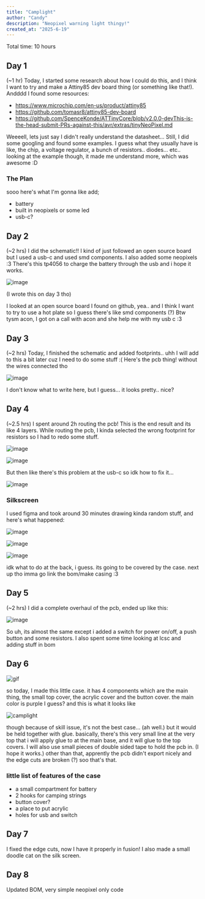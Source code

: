 ```yaml
---
title: "Camplight"
author: "Candy"
description: "Neopixel warning light thingy!"
created_at: "2025-6-19"
---
```


Total time: 10 hours

## Day 1
(~1 hr) Today, I started some research about how I could do this, and I think I want to try and make a Attiny85 dev board thing (or something like that!). Andddd I found some resources:

- https://www.microchip.com/en-us/product/attiny85
- https://github.com/tomasr8/attiny85-dev-board
- https://github.com/SpenceKonde/ATTinyCore/blob/v2.0.0-devThis-is-the-head-submit-PRs-against-this/avr/extras/tinyNeoPixel.md

Weeeell, lets just say I didn't really understand the datasheet... Still, I did some googling and found some examples. I guess what they usually have is like, the chip, a voltage regulator, a bunch of resistors.. diodes... etc.. looking at the example though, it made me understand more, which was awesome :D

### The Plan
sooo here's what I'm gonna like add;

- battery
- built in neopixels or some led
- usb-c?

## Day 2
(~2 hrs) I did the schematic!! I kind of just followed an open source board but I used a usb-c and used smd components. I also added some neopixels :3 There's this tp4056 to charge the battery through the usb and i hope it works.

![image](https://github.com/user-attachments/assets/1450e587-e984-47df-9110-e8f39d636072)

(I wrote this on day 3 tho)

I looked at an open source board I found on github, yea.. and I think I want to try to use a hot plate so I guess there's like smd components (?) Btw tysm acon, I got on a call with acon and she help me with my usb c :3 

## Day 3
(~2 hrs) Today, I finished the schematic and added footprints.. uhh I will add to this a bit later cuz I need to do some stuff :(
Here's the pcb thing! without the wires connected tho

![image](https://github.com/user-attachments/assets/752df3a1-37ed-4942-b0ae-b23c67b16a53)

I don't know what to write here, but I guess... it looks pretty.. nice?

## Day 4
(~2.5 hrs) I spent around 2h routing the pcb! This is the end result and its like 4 layers. While routing the pcb, I kinda selected the wrong footprint for resistors so I had to redo some stuff.

![image](https://github.com/user-attachments/assets/c6211f49-8ec1-4888-ac49-e83982310b7b)

![image](https://github.com/user-attachments/assets/0ef97ea0-153c-419f-a9c3-2f92486dfa0a)

But then like there's this problem at the usb-c so idk how to fix it...

![image](https://github.com/user-attachments/assets/89c16daa-775f-4a76-a7e6-655f81ec1a9d)

### Silkscreen
I used figma and took around 30 minutes drawing kinda random stuff, and here's what happened:

![image](https://github.com/user-attachments/assets/dd9ef286-a210-4eab-b75b-17cc7d21005a)

![image](https://github.com/user-attachments/assets/e5cc30ea-8d91-438b-9c2c-7ee3ae0c3cdf)

![image](https://github.com/user-attachments/assets/6c9b4f15-490a-443e-af05-fa7eead045ca)

idk what to do at the back, i guess. its going to be covered by the case. next up tho imma go link the bom/make casing :3

## Day 5
(~2 hrs) I did a complete overhaul of the pcb, ended up like this:

![image](https://github.com/user-attachments/assets/990a08e3-f9e7-48b3-8c58-16aa3e63f21b)

So uh, its almost the same except i added a switch for power on/off, a push button and some resistors. I also spent some time looking at lcsc and adding stuff in bom

## Day 6

![gif](https://github.com/user-attachments/assets/a0ebe501-75f3-4423-872c-a8ffa9c2ff84)

so today, I made this little case. it has 4 components which are the main thing, the small top cover, the acrylic cover and the button cover. the main color is purple I guess? and this is what it looks like

![camplight](https://github.com/user-attachments/assets/d23bd0dc-12ac-419e-8160-7726105e7c01)

though because of skill issue, it's not the best case... (ah well.) but it would be held together with glue. basically, there's this very small line at the very top that i will apply glue to at the main base, and it will glue to the top covers. I will also use small pieces of double sided tape to hold the pcb in. (I hope it works.) other than that, apprently the pcb didn't export nicely and the edge cuts are broken (?) soo that's that.

### little list of features of the case
- a small compartment for battery
- 2 hooks for camping strings
- button cover?
- a place to put acrylic
- holes for usb and switch

## Day 7
I fixed the edge cuts, now I have it properly in fusion! I also made a small doodle cat on the silk screen.

## Day 8
Updated BOM, very simple neopixel only code